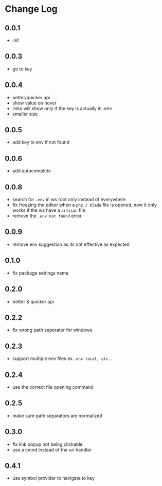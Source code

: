 # Change Log

## 0.0.1

- init

## 0.0.3

- go to key

## 0.0.4

- better/quicker api
- show value on hover
- links will show only if the key is actually in .env
- smaller size

## 0.0.5

- add key to env if not found

## 0.0.6

- add autocomplete

## 0.0.8

- search for `.env` in ws root only instead of everywhere
- fix freezing the editor when a `php / blade` file is opened, now it only works if the ws have a `artisan` file
- remove the `.env not found` error

## 0.0.9

- remove env suggestion as its not effective as expected

## 0.1.0

- fix package settings name

## 0.2.0

- better & quicker api

## 0.2.2

- fix wrong path seperator for windows

## 0.2.3

- support multiple env files ex.`.env.local, etc..`

## 0.2.4

- use the correct file opening command

## 0.2.5

- make sure path separators are normalized

## 0.3.0

- fix link popup not being clickable
- use a cmnd instead of the uri handler

## 0.4.1

- use symbol provider to navigate to key

